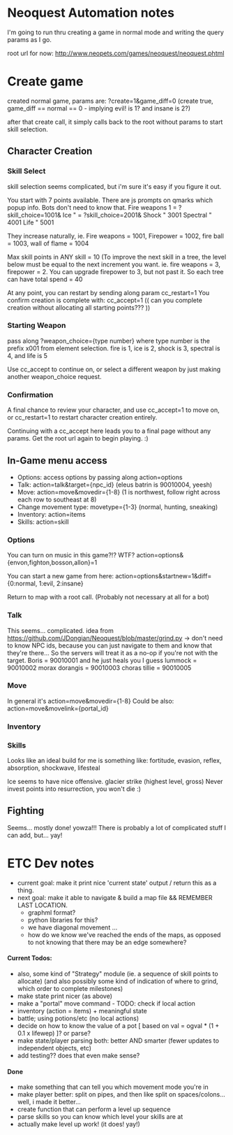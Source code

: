 # Neoquest Automation notes

I'm going to run thru creating a game in normal mode and writing the query
params as I go.

root url for now: http://www.neopets.com/games/neoquest/neoquest.phtml


# Create game

created normal game, params are: ?create=1&game_diff=0
(create true, game_diff == normal == 0 - implying evil! is 1? and insane is
 2?)

after that create call, it simply calls back to the root without params to
start skill selection.


## Character Creation

### Skill Select

skill selection seems complicated, but i'm sure it's easy if you figure it
out.

You start with 7 points available.
There are js prompts on qmarks which popup info. Bots don't need to know that.
Fire weapons 1 = ?skill_choice=1001&
Ice " = ?skill_choice=2001&
Shock " 3001
Spectral " 4001
Life " 5001

They increase naturally, ie. Fire weapons = 1001, Firepower = 1002, fire ball
= 1003, wall of flame = 1004

Max skill points in ANY skill = 10 (To improve the next skill in a tree, the
level below must be equal to the next increment you want. ie. fire weapons
= 3, firepower = 2. You can upgrade firepower to 3, but not past it.
So each tree can have total spend = 40

At any point, you can restart by sending along param cc_restart=1
You confirm creation is complete with: cc_accept=1
(( can you complete creation without allocating all starting points??? ))


### Starting Weapon

pass along ?weapon_choice={type number}
where type number is the prefix x001 from element selection.
fire is 1, ice is 2, shock is 3, spectral is 4, and life is 5

Use cc_accept to continue on, or select a different weapon by just making
another weapon_choice request.


### Confirmation

A final chance to review your character, and use
cc_accept=1 to move on, or
cc_restart=1 to restart character creation entirely.

Continuing with a cc_accept here leads you to a final page without any params.
Get the root url again to begin playing. :)


## In-Game menu access

- Options: access options by passing along action=options
- Talk: action=talk&target={npc_id} (eleus batrin is 90010004, yeesh)
- Move: action=move&movedir={1-8}
  (1 is northwest, follow right across each row to southeast at 8)
- Change movement type: movetype={1-3} (normal, hunting, sneaking)
- Inventory: action=items
- Skills: action=skill


### Options

You can turn on music in this game?!? WTF?
action=options&{envon,fighton,bosson,allon}=1

You can start a new game from here:
action=options&startnew=1&diff={0:normal, 1:evil, 2:insane}

Return to map with a root call. (Probably not necessary at all for a bot)


### Talk

This seems... complicated.
idea from https://github.com/JDongian/Neoquest/blob/master/grind.py
-> don't need to know NPC ids, because you can just navigate to them and know
that they're there... So the servers will treat it as a no-op if you're not
with the target.
Boris = 90010001 and he just heals you I guess
lummock = 90010002
morax dorangis = 90010003
choras tillie = 90010005


### Move

In general it's
action=move&movedir={1-8}
Could be also:
action=move&movelink={portal_id}

### Inventory

### Skills

Looks like an ideal build for me is something like:
fortitude, evasion, reflex, absorption, shockwave, lifesteal

Ice seems to have nice offensive. glacier strike (highest level, gross)
Never invest points into resurrection, you won't die :)

## Fighting
Seems... mostly done! yowza!!! There is probably a lot of complicated stuff
I can add, but... yay!


# ETC Dev notes
- current goal:
    make it print nice 'current state' output / return this as a thing.
- next goal:
    make it able to navigate & build a map file && REMEMBER LAST LOCATION.
    - graphml format?
    - python libraries for this?
    - we have diagonal movement ...
    - how do we know we've reached the ends of the maps, as opposed to not knowing
        that there may be an edge somewhere?


#### Current Todos:
- also, some kind of "Strategy" module
    (ie. a sequence of skill points to allocate)
    (and also possibly some kind of indication of where to grind, which order to complete milestones)
- make state print nicer (as above)
- make a "portal" move command - TODO: check if local action
- inventory (action = items) + meaningful state
- battle; using potions/etc (no local actions)
- decide on how to know the value of a pot [ based on val = ogval * (1 + 0.1 x lifewep) ]? or parse?
- make state/player parsing both: better AND smarter (fewer updates to independent objects, etc)
- add testing?? does that even make sense?


#### Done
- make something that can tell you which movement mode you're in
- make player better: split on pipes, and then like split on spaces/colons... well, i made it better...
- create function that can perform a level up sequence
- parse skills so you can know which level your skills are at
- actually make level up work! (it does! yay!)
